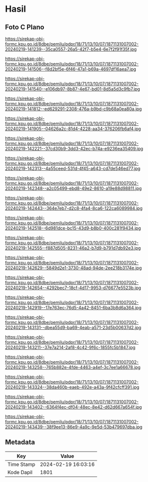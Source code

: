 # Hasil

## Foto C Plano

https://sirekap-obj-formc.kpu.go.id/8dbe/pemilu/pdpr/18/71/13/10/07/1871131007002-20240219-141239--35ca0557-26a5-42f7-b5e4-6e7f2f91f35f.jpg

https://sirekap-obj-formc.kpu.go.id/8dbe/pemilu/pdpr/18/71/13/10/07/1871131007002-20240219-141506--f8d2bf5e-6f46-47a1-b69a-4697df16aea7.jpg

https://sirekap-obj-formc.kpu.go.id/8dbe/pemilu/pdpr/18/71/13/10/07/1871131007002-20240219-141540--e106db97-8b87-4e67-bd01-8d5a5d3c9fb7.jpg

https://sirekap-obj-formc.kpu.go.id/8dbe/pemilu/pdpr/18/71/13/10/07/1871131007002-20240219-141812--ed629291-2308-476a-b9bd-c9b68a0ea80a.jpg

https://sirekap-obj-formc.kpu.go.id/8dbe/pemilu/pdpr/18/71/13/10/07/1871131007002-20240219-141905--04626a2c-81d4-4228-aa34-376206fb6af4.jpg

https://sirekap-obj-formc.kpu.go.id/8dbe/pemilu/pdpr/18/71/13/10/07/1871131007002-20240219-142221--37cd30b9-3dd3-42ec-b74a-e9236ea35409.jpg

https://sirekap-obj-formc.kpu.go.id/8dbe/pemilu/pdpr/18/71/13/10/07/1871131007002-20240219-142313--4a55ceed-531d-4f45-a643-cd7de546ed77.jpg

https://sirekap-obj-formc.kpu.go.id/8dbe/pemilu/pdpr/18/71/13/10/07/1871131007002-20240219-142348--a2c05499-ebd8-49e2-8610-a19e88d98811.jpg

https://sirekap-obj-formc.kpu.go.id/8dbe/pemilu/pdpr/18/71/13/10/07/1871131007002-20240219-142443--364e7eb7-d2c8-4fa4-8ca6-122ca6089984.jpg

https://sirekap-obj-formc.kpu.go.id/8dbe/pemilu/pdpr/18/71/13/10/07/1871131007002-20240219-142518--6d981dce-bc15-43d9-b8b0-400c281f9434.jpg

https://sirekap-obj-formc.kpu.go.id/8dbe/pemilu/pdpr/18/71/13/10/07/1871131007002-20240219-142555--f887d505-8231-46a2-b7d9-b791d7db92e3.jpg

https://sirekap-obj-formc.kpu.go.id/8dbe/pemilu/pdpr/18/71/13/10/07/1871131007002-20240219-142629--5849d2e1-3730-48ad-94de-2ee218b3174e.jpg

https://sirekap-obj-formc.kpu.go.id/8dbe/pemilu/pdpr/18/71/13/10/07/1871131007002-20240219-142654--4292bec7-18cf-4d17-9953-d76677e5523b.jpg

https://sirekap-obj-formc.kpu.go.id/8dbe/pemilu/pdpr/18/71/13/10/07/1871131007002-20240219-142919--17e763ec-76d5-4a42-8451-6ba3b8d6a364.jpg

https://sirekap-obj-formc.kpu.go.id/8dbe/pemilu/pdpr/18/71/13/10/07/1871131007002-20240219-143131--dbea55d9-ba69-4eab-a571-23d5b00637d2.jpg

https://sirekap-obj-formc.kpu.go.id/8dbe/pemilu/pdpr/18/71/13/10/07/1871131007002-20240219-143211--37e7a214-2af8-4c42-9f6c-1855fc5b1847.jpg

https://sirekap-obj-formc.kpu.go.id/8dbe/pemilu/pdpr/18/71/13/10/07/1871131007002-20240219-143258--765b882e-4fde-4463-a4ef-3c7ee1a66678.jpg

https://sirekap-obj-formc.kpu.go.id/8dbe/pemilu/pdpr/18/71/13/10/07/1871131007002-20240219-143324--38da460b-eaeb-492e-a43a-9f42cfcff391.jpg

https://sirekap-obj-formc.kpu.go.id/8dbe/pemilu/pdpr/18/71/13/10/07/1871131007002-20240219-143402--6364f4ec-df04-48ec-8e42-d62d667a654f.jpg

https://sirekap-obj-formc.kpu.go.id/8dbe/pemilu/pdpr/18/71/13/10/07/1871131007002-20240219-143439--38f9ee13-86e9-4a9c-9e5d-53b479697dba.jpg


## Metadata

| Key        | Value               |
| ---------- | ------------------- |
| Time Stamp | 2024-02-19 16:03:16 |
| Kode Dapil | 1801                |



